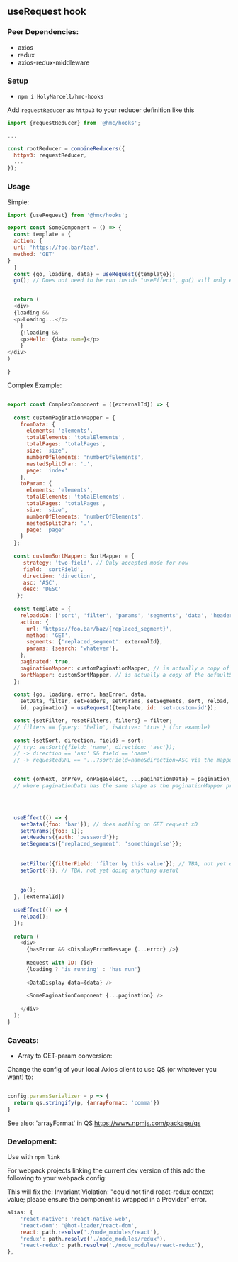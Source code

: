 ## useRequest hook

### Peer Dependencies:

* axios
* redux
* axios-redux-middleware


### Setup

* `npm i HolyMarcell/hmc-hooks`

Add `requestReducer` as `httpv3` to your reducer definition like this

```js
import {requestReducer} from '@hmc/hooks';

...

const rootReducer = combineReducers({
  httpv3: requestReducer,
  ...
});

```

### Usage

Simple:

```js
import {useRequest} from '@hmc/hooks';

export const SomeComponent = () => { 
  const template = {
  action: {
  url: 'https://foo.bar/baz',
  method: 'GET'  
}
  }
  const {go, loading, data} = useRequest({template});
  go(); // Does not need to be run inside "useEffect", go() will only ever run once (or after changes to the request settings)


  return (
  <div>
  {loading &&
  <p>Loading...</p>
    }
    {!loading &&
    <p>Hello: {data.name}</p>
    }
</div> 
)

}

```

Complex Example:

```js

export const ComplexComponent = ({externalId}) => {
  
  const customPaginationMapper = {
    fromData: {
      elements: 'elements',
      totalElements: 'totalElements',
      totalPages: 'totalPages',
      size: 'size',
      numberOfElements: 'numberOfElements',
      nestedSplitChar: '.',
      page: 'index'
    },
    toParam: {
      elements: 'elements',
      totalElements: 'totalElements',
      totalPages: 'totalPages',
      size: 'size',
      numberOfElements: 'numberOfElements',
      nestedSplitChar: '.',
      page: 'page'
    }
  };
  
  const customSortMapper: SortMapper = {
     strategy: 'two-field', // Only accepted mode for now
     field: 'sortField',
     direction: 'direction',
     asc: 'ASC',
     desc: 'DESC'
   };
  
  const template = {
    reloadsOn: ['sort', 'filter', 'params', 'segments', 'data', 'headers'],
    action: {
      url: 'https://foo.bar/baz/{replaced_segment}',
      method: 'GET',
      segments: {'replaced_segment': externalId},
      params: {search: 'whatever'},
    },
    paginated: true,
    paginationMapper: customPaginationMapper, // is actually a copy of the defaultPaginationMapper
    sortMapper: customSortMapper, // is actually a copy of the defaultSortMapper
  };
  
  const {go, loading, error, hasError, data, 
    setData, filter, setHeaders, setParams, setSegments, sort, reload, 
    id, pagination} = useRequest({template, id: 'set-custom-id'});

  const {setFilter, resetFilters, filters} = filter;
  // filters == {query: 'hello', isActive: 'true'} (for example)
  
  const {setSort, direction, field} = sort;
  // try: setSort({field: 'name', direction: 'asc'});
  // -> direction == 'asc' && field == 'name'
  // -> requestedURL == '...?sortField=name&direction=ASC via the mapper above  


  const {onNext, onPrev, onPageSelect, ...paginationData} = pagination;
  // where paginationData has the same shape as the paginationMapper properties e.g. {totalElements, page, ...}

  


  useEffect(() => {
    setData({foo: 'bar'}); // does nothing on GET request xD
    setParams({foo: 1});
    setHeaders({auth: 'password'});
    setSegments({'replaced_segment': 'somethingelse'});
    
    
    setFilter({filterField: 'filter by this value'}); // TBA, not yet doing anything useful
    setSort({}); // TBA, not yet doing anything useful
    
    
    go();
  }, [externalId])
  
  useEffect(() => {
    reload();
  });
  
  return (
    <div>
      {hasError && <DisplayErrorMessage {...error} />}
      
      Request with ID: {id} 
      {loading ? 'is running' : 'has run'}
      
      <DataDisplay data={data} />
      
      <SomePaginationComponent {...pagination} />
    
    </div>
  );
}
```


### Caveats:

* Array to GET-param conversion:

Change the config of your local Axios client to use QS (or whatever you want) to:

```js

config.paramsSerializer = p => {
  return qs.stringify(p, {arrayFormat: 'comma'})
}
```
See also: 'arrayFormat' in QS https://www.npmjs.com/package/qs


### Development:

Use with `npm link`

For webpack projects linking the current dev version of this
add the following to your webpack config:

This will fix the: Invariant Violation: "could not find react-redux context value; please ensure the component is wrapped in a Provider" error.

```js
alias: {
    'react-native': 'react-native-web',
    'react-dom': '@hot-loader/react-dom',
    react: path.resolve('./node_modules/react'),
    'redux': path.resolve('./node_modules/redux'),
    'react-redux': path.resolve('./node_modules/react-redux'),
},
```
